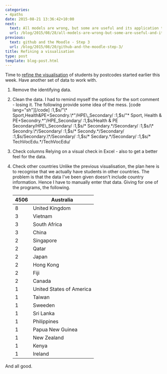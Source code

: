 ```yaml
---
categories:
- 4paths
date: 2015-08-21 13:36:42+10:00
next:
  text: All models are wrong, but some are useful and its application to e-learning
  url: /blog/2015/08/28/all-models-are-wrong-but-some-are-useful-and-its-application-to-e-learning/
previous:
  text: github and the Moodle - Step 3
  url: /blog/2015/08/20/github-and-the-moodle-step-3/
title: Refining a visualisation
type: post
template: blog-post.html
---
```

Time to [refine the visualisation](/blog/2015/08/18/visualising-locations-of-students-etc/) of students by postcodes started earlier this week. Have another set of data to work with.

1. Remove the identifying data.
2. Clean the data. I had to remind myself the options for the sort comment - losing it. The following provide some idea of the mess. \[code lang="sh"\]\[/code\] :1,$s/"\* Sport,Health&PE+Secondry.\*"/HPE\_Secondary/ :1,$s/"\* Sport, Health & PE+Secondry.\*"/HPE\_Secondary/ :1,$s/Health & PE Secondary/HPE\_Secondary/ :1,$s/\* Secondary.\*/Secondary/ :1,$s/\* Secondry.\*/Secondary/ :1,$s/\* Secondy.\*/Secondary/ :1,$s/Secondary.\*/Secondary/ :1,$s/\* Secdary.\*/Secondary/ :1,$s/\* TechVocEdu.\*/TechVocEdu/
3. Check columns Relying on a visual check in Excel - also to get a better feel for the data.
4. Check other countries Unlike the previous visualisation, the plan here is to recognise that we actually have students in other countries. The problem is that the data I've been given doesn't include country information. Hence I have to manually enter that data. Giving for one of the programs, the following.
    
    | 4506 | Australia |
    | --- | --- |
    | 8 | United Kingdom |
    | 3 | Vietnam |
    | 3 | South Africa |
    | 3 | China |
    | 2 | Singapore |
    | 2 | Qatar |
    | 2 | Japan |
    | 2 | Hong Kong |
    | 2 | Fiji |
    | 2 | Canada |
    | 1 | United States of America |
    | 1 | Taiwan |
    | 1 | Sweeden |
    | 1 | Sri Lanka |
    | 1 | Philippines |
    | 1 | Papua New Guinea |
    | 1 | New Zealand |
    | 1 | Kenya |
    | 1 | Ireland |
    

And all good.